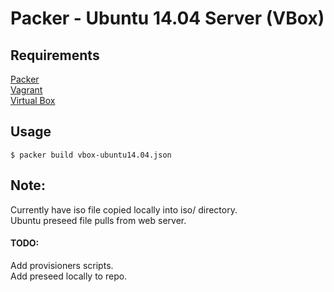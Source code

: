 # Packer - Ubuntu 14.04 Server (VBox)  

## Requirements  
[Packer](https://packer.io)  
[Vagrant](https://vagrantup.com)  
[Virtual Box](https://virtualbox.org)  

## Usage  
`$ packer build vbox-ubuntu14.04.json`  

## Note:  
Currently have iso file copied locally into iso/ directory.  
Ubuntu preseed file pulls from web server.  

#### TODO:  
Add provisioners scripts.  
Add preseed locally to repo.  
